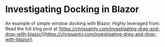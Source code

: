 # Investigating Docking in Blazor
An example of simple window docking with Blazor.
Highly leveraged from:
Read the full blog post at [https://chrissainty.com/investigating-drag-and-drop-with-blazor/](https://chrissainty.com/investigating-drag-and-drop-with-blazor/).


